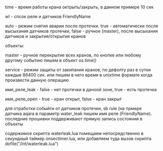 time - время работы крана октрыть/закрыть, в данном примере 10 сек

wl - спсок реле и датчиков FriendlyName

auto - режим снятия аварии после протечки. true - автоматически после высыхания датчиков протечки, false - ручное (master), после высыхания датчиков и закрытия/открытия кранов

объекты:

master - ручное перекрытие всех кранов, по кнопке или любому другому событию пишем в объект os.time()

service - режим защиты от закипания кранов, по дефолту раз в сутки каждые 86400 сек. или пишем в него время в unixtime формате когда произвести данную операцию

имя_реле_leak	- false - нет протечки в даноой зоне, true - есть протечка	

имя_реле_open - true - кран открыт, false - кран закрыт

для отработки собыйти от датчиков протечки, sb rule (на прмере датчика aqara в параметр water_leak пишем имя реле (FriendlyName). последние прошивки поддерживают прямую запись состояния в объекты

содержимое скрипта waterleak.lua помещаем непосредственно в секундный таймер onsectimer.lua, или добавляем туда вызов скрипта dofile("/int/waterleak.lua")
